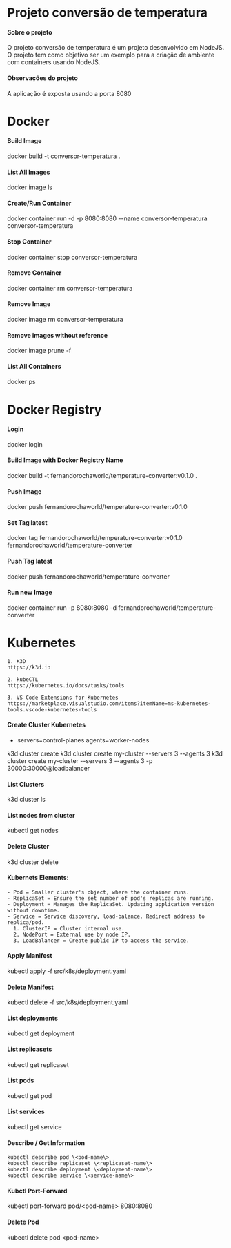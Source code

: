 # Projeto conversão de temperatura

#### Sobre o projeto

O projeto conversão de temperatura é um projeto desenvolvido em NodeJS. O projeto tem como objetivo ser um exemplo para a criação de ambiente com containers usando NodeJS.

#### Observações do projeto

A aplicação é exposta usando a porta 8080

# Docker

#### Build Image

docker build -t conversor-temperatura .

#### List All Images

docker image ls

#### Create/Run Container

docker container run -d -p 8080:8080 --name conversor-temperatura conversor-temperatura

#### Stop Container

docker container stop conversor-temperatura

#### Remove Container

docker container rm conversor-temperatura

#### Remove Image

docker image rm conversor-temperatura

#### Remove images without reference

docker image prune -f

#### List All Containers

docker ps

# Docker Registry

#### Login

docker login

#### Build Image with Docker Registry Name

docker build -t fernandorochaworld/temperature-converter:v0.1.0 .

#### Push Image

docker push fernandorochaworld/temperature-converter:v0.1.0

#### Set Tag latest

docker tag fernandorochaworld/temperature-converter:v0.1.0 fernandorochaworld/temperature-converter

#### Push Tag latest

docker push fernandorochaworld/temperature-converter

#### Run new Image

docker container run -p 8080:8080 -d fernandorochaworld/temperature-converter


# Kubernetes

    1. K3D
    https://k3d.io

    2. kubeCTL
    https://kubernetes.io/docs/tasks/tools
    
    3. VS Code Extensions for Kubernetes
    https://marketplace.visualstudio.com/items?itemName=ms-kubernetes-tools.vscode-kubernetes-tools

#### Create Cluster Kubernetes

 - servers=control-planes agents=worker-nodes

k3d cluster create
k3d cluster create my-cluster --servers 3 --agents 3
k3d cluster create my-cluster --servers 3 --agents 3 -p 30000:30000@loadbalancer

#### List Clusters

k3d cluster ls

#### List nodes from cluster

kubectl get nodes

#### Delete Cluster

k3d cluster delete


#### Kubernets Elements:
    - Pod = Smaller cluster's object, where the container runs.
    - ReplicaSet = Ensure the set number of pod's replicas are running.
    - Deployment = Manages the ReplicaSet. Updating application version without downtime.
    - Service = Service discovery, load-balance. Redirect address to replica/pod.
      1. ClusterIP = Cluster internal use.
      2. NodePort = External use by node IP.
      3. LoadBalancer = Create public IP to access the service.


#### Apply Manifest
kubectl apply -f src/k8s/deployment.yaml

#### Delete Manifest
kubectl delete -f src/k8s/deployment.yaml

#### List deployments
kubectl get deployment

#### List replicasets
kubectl get replicaset

#### List pods
kubectl get pod

#### List services
kubectl get service

#### Describe / Get Information

    kubectl describe pod \<pod-name\>
    kubectl describe replicaset \<replicaset-name\>
    kubectl describe deployment \<deployment-name\>
    kubectl describe service \<service-name\>

#### Kubctl Port-Forward
kubectl port-forward pod/\<pod-name\> 8080:8080

#### Delete Pod
kubectl delete pod \<pod-name\>

